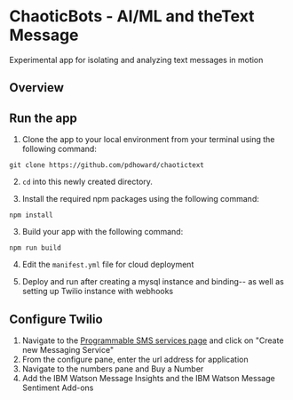 # ChaoticBots - AI/ML and theText Message

Experimental app for isolating and analyzing text messages in motion

## Overview

## Run the app

1. Clone the app to your local environment from your terminal using the following command:

  ```
  git clone https://github.com/pdhoward/chaotictext
  ```

2. `cd` into this newly created directory.

5. Install the required npm packages using the following command:

  ```
  npm install
  ```

3. Build your app with the following command:

  ```
  npm run build
  ```

4. Edit the `manifest.yml` file for cloud deployment

5. Deploy and run after creating a mysql instance and binding-- as well as setting up Twilio instance with webhooks


## Configure Twilio

1. Navigate to the [Programmable SMS services page](https://www.twilio.com/console/sms/services) and click on "Create new Messaging Service"
2. From the configure pane, enter the url address for application
4. Navigate to the numbers pane and Buy a Number
5. Add the IBM Watson Message Insights and the IBM Watson Message Sentiment Add-ons

